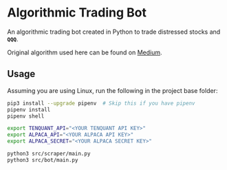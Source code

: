 # Algorithmic Trading Bot

An algorithmic trading bot created in Python to trade distressed stocks and **`QQQ`**.

Original algorithm used here can be found on [Medium](https://medium.com/automation-generation/how-to-trade-distressed-stocks-using-free-apis-dd7f43e9be33).

## Usage

Assuming you are using Linux, run the following in the project base folder:

```bash
pip3 install --upgrade pipenv  # Skip this if you have pipenv
pipenv install
pipenv shell

export TENQUANT_API="<YOUR TENQUANT API KEY>"
export ALPACA_API="<YOUR ALPACA API KEY>"
export ALPACA_SECRET="<YOUR ALPACA SECRET KEY>"

python3 src/scraper/main.py
python3 src/bot/main.py
```
